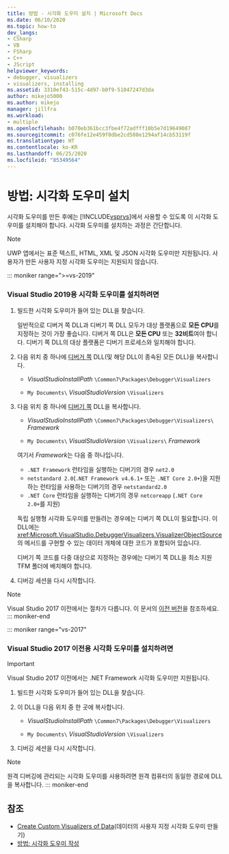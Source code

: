 ```yaml
---
title: 방법 - 시각화 도우미 설치 | Microsoft Docs
ms.date: 06/10/2020
ms.topic: how-to
dev_langs:
- CSharp
- VB
- FSharp
- C++
- JScript
helpviewer_keywords:
- debugger, visualizers
- visualizers, installing
ms.assetid: 3310ef43-515c-4d97-b0f9-51047247d3da
author: mikejo5000
ms.author: mikejo
manager: jillfra
ms.workload:
- multiple
ms.openlocfilehash: b070eb361bcc3fbe4f72adfff10b5e7d19649087
ms.sourcegitcommit: c076fe12e459f0dbe2cd508e1294af14cb53119f
ms.translationtype: HT
ms.contentlocale: ko-KR
ms.lasthandoff: 06/25/2020
ms.locfileid: "85349564"
---
```

# <a name="how-to-install-a-visualizer"></a>방법: 시각화 도우미 설치
시각화 도우미를 만든 후에는 [!INCLUDE[vsprvs](../code-quality/includes/vsprvs_md.md)]에서 사용할 수 있도록 이 시각화 도우미를 설치해야 합니다. 시각화 도우미를 설치하는 과정은 간단합니다.

> [!NOTE]
> UWP 앱에서는 표준 텍스트, HTML, XML 및 JSON 시각화 도우미만 지원됩니다. 사용자가 만든 사용자 지정 시각화 도우미는 지원되지 않습니다.

::: moniker range=">=vs-2019"
### <a name="to-install-a-visualizer-for-visual-studio-2019"></a>Visual Studio 2019용 시각화 도우미를 설치하려면
  
1. 빌드한 시각화 도우미가 들어 있는 DLL을 찾습니다.

   일반적으로 디버거 쪽 DLL과 디버기 쪽 DLL 모두가 대상 플랫폼으로 **모든 CPU**를 지정하는 것이 가장 좋습니다. 디버거 쪽 DLL은 **모든 CPU** 또는 **32비트**여야 합니다. 디버기 쪽 DLL의 대상 플랫폼은 디버기 프로세스와 일치해야 합니다.

2. 다음 위치 중 하나에 [디버거 쪽](create-custom-visualizers-of-data.md#to-create-the-debugger-side) DLL(및 해당 DLL이 종속된 모든 DLL)을 복사합니다.

    - *VisualStudioInstallPath* `\Common7\Packages\Debugger\Visualizers`

    - `My Documents\` *VisualStudioVersion* `\Visualizers`
    
3. 다음 위치 중 하나에 [디버기 쪽](create-custom-visualizers-of-data.md#to-create-the-visualizer-object-source-for-the-debuggee-side) DLL을 복사합니다.

    - *VisualStudioInstallPath* `\Common7\Packages\Debugger\Visualizers\` *Framework*

    - `My Documents\` *VisualStudioVersion* `\Visualizers\` *Framework*

    여기서 *Framework*는 다음 중 하나입니다.
    - `.NET Framework` 런타임을 실행하는 디버기의 경우 `net2.0`
    - `netstandard 2.0`(`.NET Framework v4.6.1+` 또는 `.NET Core 2.0+`)을 지원하는 런타임을 사용하는 디버기의 경우 `netstandard2.0`
    - `.NET Core` 런타임을 실행하는 디버기의 경우 `netcoreapp` (`.NET Core 2.0+`를 지원)

   독립 실행형 시각화 도우미를 만들려는 경우에는 디버기 쪽 DLL이 필요합니다. 이 DLL에는 <xref:Microsoft.VisualStudio.DebuggerVisualizers.VisualizerObjectSource>의 메서드를 구현할 수 있는 데이터 개체에 대한 코드가 포함되어 있습니다.

   디버기 쪽 코드를 다중 대상으로 지정하는 경우에는 디버기 쪽 DLL을 최소 지원 TFM 폴더에 배치해야 합니다.

4. 디버깅 세션을 다시 시작합니다.

> [!NOTE]
> Visual Studio 2017 이전에서는 절차가 다릅니다. 이 문서의 [이전 버전](how-to-install-a-visualizer.md?view=vs-2017)을 참조하세요.
::: moniker-end

::: moniker range="vs-2017"
### <a name="to-install-a-visualizer-for-visual-studio-2017-and-older"></a>Visual Studio 2017 이전용 시각화 도우미를 설치하려면

> [!IMPORTANT]
> Visual Studio 2017 이전에서는 .NET Framework 시각화 도우미만 지원됩니다.

1. 빌드한 시각화 도우미가 들어 있는 DLL을 찾습니다.

2. 이 DLL을 다음 위치 중 한 곳에 복사합니다.

    - *VisualStudioInstallPath* `\Common7\Packages\Debugger\Visualizers`

    - `My Documents\` *VisualStudioVersion* `\Visualizers`

3. 디버깅 세션을 다시 시작합니다.

> [!NOTE]
> 원격 디버깅에 관리되는 시각화 도우미를 사용하려면 원격 컴퓨터의 동일한 경로에 DLL을 복사합니다.
::: moniker-end

## <a name="see-also"></a>참조
- [Create Custom Visualizers of Data](../debugger/create-custom-visualizers-of-data.md)(데이터의 사용자 지정 시각화 도우미 만들기)
- [방법: 시각화 도우미 작성](create-custom-visualizers-of-data.md)
